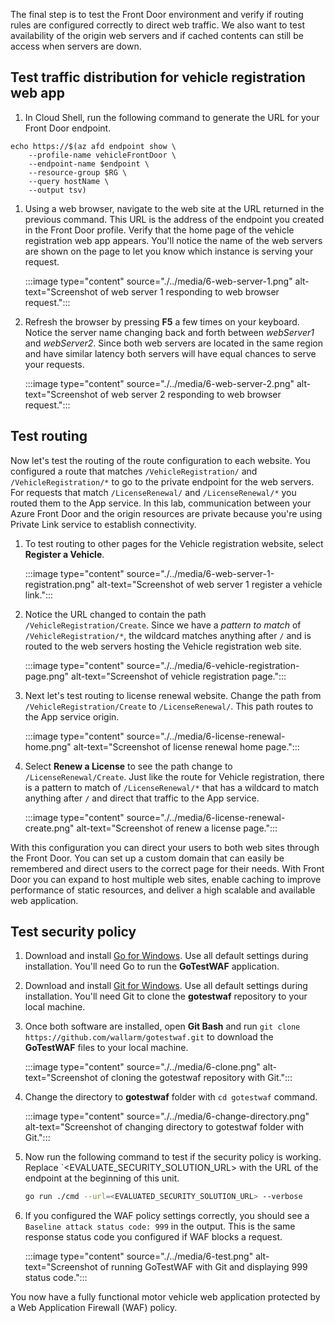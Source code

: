 The final step is to test the Front Door environment and verify if routing rules are configured correctly to direct web traffic. We also want to test availability of the origin web servers and if cached contents can still be access when servers are down.

## Test traffic distribution for vehicle registration web app

1. In Cloud Shell, run the following command to generate the URL for your Front Door endpoint.

```azurecli
echo https://$(az afd endpoint show \
    --profile-name vehicleFrontDoor \
    --endpoint-name $endpoint \
    --resource-group $RG \
    --query hostName \
    --output tsv)
```

1. Using a web browser, navigate to the web site at the URL returned in the previous command. This URL is the address of the endpoint you created in the Front Door profile. Verify that the home page of the vehicle registration web app appears. You'll notice the name of the web servers are shown on the page to let you know which instance is serving your request.

    :::image type="content" source="./../media/6-web-server-1.png" alt-text="Screenshot of web server 1 responding to web browser request.":::

1. Refresh the browser by pressing **F5** a few times on your keyboard. Notice the server name changing back and forth between *webServer1* and *webServer2*. Since both web servers are located in the same region and have similar latency both servers will have equal chances to serve your requests.

    :::image type="content" source="./../media/6-web-server-2.png" alt-text="Screenshot of web server 2 responding to web browser request.":::

## Test routing

Now let's test the routing of the route configuration to each website. You configured a route that matches `/VehicleRegistration/` and `/VehicleRegistration/*` to go to the private endpoint for the web servers. For requests that match `/LicenseRenewal/` and `/LicenseRenewal/*` you routed them to the App service. In this lab, communication between your Azure Front Door and the origin resources are private because you're using Private Link service to establish connectivity.

1. To test routing to other pages for the Vehicle registration website, select **Register a Vehicle**. 

    :::image type="content" source="./../media/6-web-server-1-registration.png" alt-text="Screenshot of web server 1 register a vehicle link.":::

1. Notice the URL changed to contain the path `/VehicleRegistration/Create`. Since we have a *pattern to match* of `/VehicleRegistration/*`, the wildcard matches anything after `/` and is routed to the web servers hosting the Vehicle registration web site.

    :::image type="content" source="./../media/6-vehicle-registration-page.png" alt-text="Screenshot of vehicle registration page.":::

1. Next let's test routing to license renewal website. Change the path from `/VehicleRegistration/Create` to `/LicenseRenewal/`. This path routes to the App service origin.

    :::image type="content" source="./../media/6-license-renewal-home.png" alt-text="Screenshot of license renewal home page.":::

1. Select **Renew a License** to see the path change to `/LicenseRenewal/Create`. Just like the route for Vehicle registration, there is a pattern to match of `/LicenseRenewal/*` that has a wildcard to match anything after `/` and direct that traffic to the App service.

    :::image type="content" source="./../media/6-license-renewal-create.png" alt-text="Screenshot of renew a license page.":::

With this configuration you can direct your users to both web sites through the Front Door. You can set up a custom domain that can easily be remembered and direct users to the correct page for their needs. With Front Door you can expand to host multiple web sites, enable caching to improve performance of static resources, and deliver a high scalable and available web application.

## Test security policy

1. Download and install [Go for Windows](https://go.dev/doc/install). Use all default settings during installation. You'll need Go to run the **GoTestWAF** application.

1. Download and install [Git for Windows](https://git-scm.com/download/win). Use all default settings during installation. You'll need Git to clone the **gotestwaf** repository to your local machine.

1. Once both software are installed, open **Git Bash** and run `git clone https://github.com/wallarm/gotestwaf.git` to download the **GoTestWAF** files to your local machine.

    :::image type="content" source="./../media/6-clone.png" alt-text="Screenshot of cloning the gotestwaf repository with Git.":::

1. Change the directory to **gotestwaf** folder with `cd gotestwaf` command.

    :::image type="content" source="./../media/6-change-directory.png" alt-text="Screenshot of changing directory to gotestwaf folder with Git.":::

1. Now run the following command to test if the security policy is working. Replace `<EVALUATE_SECURITY_SOLUTION_URL> with the URL of the endpoint at the beginning of this unit.

    ```bash
    go run ./cmd --url=<EVALUATED_SECURITY_SOLUTION_URL> --verbose
    ```

1. If you configured the WAF policy settings correctly, you should see a `Baseline attack status code: 999` in the output. This is the same response status code you configured if WAF blocks a request.

    :::image type="content" source="./../media/6-test.png" alt-text="Screenshot of running GoTestWAF with Git and displaying 999 status code.":::

You now have a fully functional motor vehicle web application protected by a Web Application Firewall (WAF) policy.
